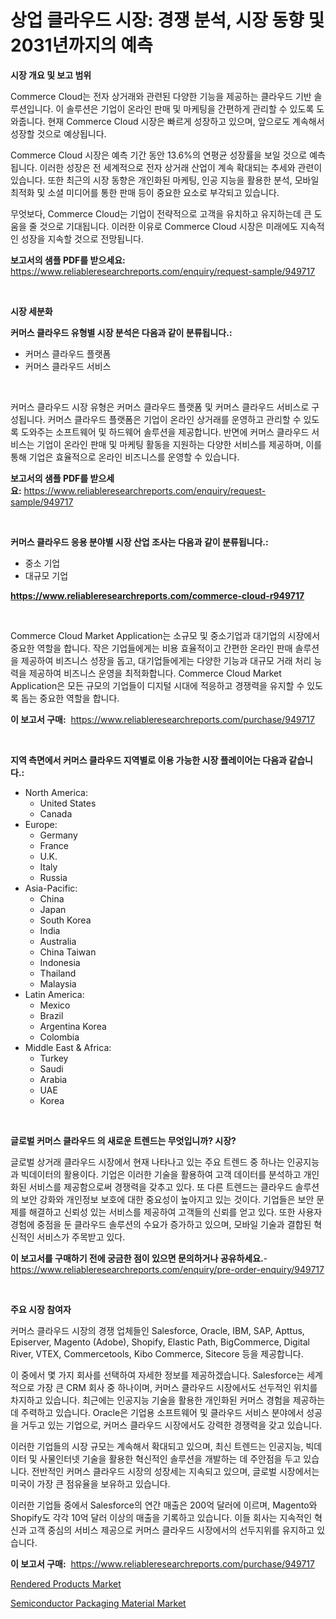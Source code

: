 <p><h1>상업 클라우드 시장: 경쟁 분석, 시장 동향 및 2031년까지의 예측</h1></p><p><strong>시장 개요 및 보고 범위</strong></p>
<p><p>Commerce Cloud는 전자 상거래와 관련된 다양한 기능을 제공하는 클라우드 기반 솔루션입니다. 이 솔루션은 기업이 온라인 판매 및 마케팅을 간편하게 관리할 수 있도록 도와줍니다. 현재 Commerce Cloud 시장은 빠르게 성장하고 있으며, 앞으로도 계속해서 성장할 것으로 예상됩니다. </p><p>Commerce Cloud 시장은 예측 기간 동안 13.6%의 연평균 성장률을 보일 것으로 예측됩니다. 이러한 성장은 전 세계적으로 전자 상거래 산업이 계속 확대되는 추세와 관련이 있습니다. 또한 최근의 시장 동향은 개인화된 마케팅, 인공 지능을 활용한 분석, 모바일 최적화 및 소셜 미디어를 통한 판매 등이 중요한 요소로 부각되고 있습니다. </p><p>무엇보다, Commerce Cloud는 기업이 전략적으로 고객을 유치하고 유지하는데 큰 도움을 줄 것으로 기대됩니다. 이러한 이유로 Commerce Cloud 시장은 미래에도 지속적인 성장을 지속할 것으로 전망됩니다.</p></p>
<p><strong>보고서의 샘플 PDF를 받으세요:</strong> <a href="https://www.reliableresearchreports.com/enquiry/request-sample/949717">https://www.reliableresearchreports.com/enquiry/request-sample/949717</a></p>
<p>&nbsp;</p>
<p><strong>시장 세분화</strong></p>
<p><strong>커머스 클라우드 유형별 시장 분석은 다음과 같이 분류됩니다.:</strong></p>
<p><ul><li>커머스 클라우드 플랫폼</li><li>커머스 클라우드 서비스</li></ul></p>
<p>&nbsp;</p>
<p><p>커머스 클라우드 시장 유형은 커머스 클라우드 플랫폼 및 커머스 클라우드 서비스로 구성됩니다. 커머스 클라우드 플랫폼은 기업이 온라인 상거래를 운영하고 관리할 수 있도록 도와주는 소프트웨어 및 하드웨어 솔루션을 제공합니다. 반면에 커머스 클라우드 서비스는 기업이 온라인 판매 및 마케팅 활동을 지원하는 다양한 서비스를 제공하며, 이를 통해 기업은 효율적으로 온라인 비즈니스를 운영할 수 있습니다.</p></p>
<p><strong>보고서의 샘플 PDF를 받으세요:</strong>&nbsp;<a href="https://www.reliableresearchreports.com/enquiry/request-sample/949717">https://www.reliableresearchreports.com/enquiry/request-sample/949717</a></p>
<p>&nbsp;</p>
<p><strong> 커머스 클라우드 응용 분야별 시장 산업 조사는 다음과 같이 분류됩니다.:</strong></p>
<p><ul><li>중소 기업</li><li>대규모 기업</li></ul></p>
<p><strong><a href="https://www.reliableresearchreports.com/commerce-cloud-r949717">https://www.reliableresearchreports.com/commerce-cloud-r949717</a></strong></p>
<p>&nbsp;</p>
<p><p>Commerce Cloud Market Application는 소규모 및 중소기업과 대기업의 시장에서 중요한 역할을 합니다. 작은 기업들에게는 비용 효율적이고 간편한 온라인 판매 솔루션을 제공하여 비즈니스 성장을 돕고, 대기업들에게는 다양한 기능과 대규모 거래 처리 능력을 제공하여 비즈니스 운영을 최적화합니다. Commerce Cloud Market Application은 모든 규모의 기업들이 디지털 시대에 적응하고 경쟁력을 유지할 수 있도록 돕는 중요한 역할을 합니다.</p></p>
<p><strong>이 보고서 구매:</strong>&nbsp; <a href="https://www.reliableresearchreports.com/purchase/949717">https://www.reliableresearchreports.com/purchase/949717</a></p>
<p>&nbsp;</p>
<p><strong>지역 측면에서 커머스 클라우드 지역별로 이용 가능한 시장 플레이어는 다음과 같습니다.:</strong></p>
<p><ul>
    <li>
        North America:
        <ul>
            <li>United States</li>
            <li>Canada</li>
        </ul>
    </li>
    <li>
        Europe:
        <ul>
            <li>Germany</li>
            <li>France</li>
            <li>U.K.</li>
            <li>Italy</li>
            <li>Russia</li>
        </ul>
    </li>
    <li>
        Asia-Pacific:
        <ul>
            <li>China</li>
            <li>Japan</li>
            <li>South Korea</li>
            <li>India</li>
            <li>Australia</li>
            <li>China Taiwan</li>
            <li>Indonesia</li>
            <li>Thailand</li>
            <li>Malaysia</li>
        </ul>
    </li>
    <li>
        Latin America:
        <ul>
            <li>Mexico</li>
            <li>Brazil</li>
            <li>Argentina Korea</li>
            <li>Colombia</li>
        </ul>
    </li>
    <li>
        Middle East & Africa:
        <ul>
            <li>Turkey</li>
            <li>Saudi</li>
            <li>Arabia</li>
            <li>UAE</li>
            <li>Korea</li>
        </ul>
    </li>
    </ul></p>
<p>&nbsp;</p>
<p><strong>글로벌 커머스 클라우드 의 새로운 트렌드는 무엇입니까? 시장?</strong></p>
<p><p>글로벌 상거래 클라우드 시장에서 현재 나타나고 있는 주요 트렌드 중 하나는 인공지능과 빅데이터의 활용이다. 기업은 이러한 기술을 활용하여 고객 데이터를 분석하고 개인화된 서비스를 제공함으로써 경쟁력을 갖추고 있다. 또 다른 트렌드는 클라우드 솔루션의 보안 강화와 개인정보 보호에 대한 중요성이 높아지고 있는 것이다. 기업들은 보안 문제를 해결하고 신뢰성 있는 서비스를 제공하여 고객들의 신뢰를 얻고 있다. 또한 사용자 경험에 중점을 둔 클라우드 솔루션의 수요가 증가하고 있으며, 모바일 기술과 결합된 혁신적인 서비스가 주목받고 있다.</p></p>
<p><strong>이 보고서를 구매하기 전에 궁금한 점이 있으면 문의하거나 공유하세요.</strong>- <a href="https://www.reliableresearchreports.com/enquiry/pre-order-enquiry/949717">https://www.reliableresearchreports.com/enquiry/pre-order-enquiry/949717</a></p>
<p>&nbsp;</p>
<p><strong>주요 시장 참여자</strong></p>
<p><p>커머스 클라우드 시장의 경쟁 업체들인 Salesforce, Oracle, IBM, SAP, Apttus, Episerver, Magento (Adobe), Shopify, Elastic Path, BigCommerce, Digital River, VTEX, Commercetools, Kibo Commerce, Sitecore 등을 제공합니다. </p><p>이 중에서 몇 가지 회사를 선택하여 자세한 정보를 제공하겠습니다. Salesforce는 세계적으로 가장 큰 CRM 회사 중 하나이며, 커머스 클라우드 시장에서도 선두적인 위치를 차지하고 있습니다. 최근에는 인공지능 기술을 활용한 개인화된 커머스 경험을 제공하는 데 주력하고 있습니다. Oracle은 기업용 소프트웨어 및 클라우드 서비스 분야에서 성공을 거두고 있는 기업으로, 커머스 클라우드 시장에서도 강력한 경쟁력을 갖고 있습니다. </p><p>이러한 기업들의 시장 규모는 계속해서 확대되고 있으며, 최신 트렌드는 인공지능, 빅데이터 및 사물인터넷 기술을 활용한 혁신적인 솔루션을 개발하는 데 주안점을 두고 있습니다. 전반적인 커머스 클라우드 시장의 성장세는 지속되고 있으며, 글로벌 시장에서는 미국이 가장 큰 점유율을 보유하고 있습니다. </p><p>이러한 기업들 중에서 Salesforce의 연간 매출은 200억 달러에 이르며, Magento와 Shopify도 각각 10억 달러 이상의 매출을 기록하고 있습니다. 이들 회사는 지속적인 혁신과 고객 중심의 서비스 제공으로 커머스 클라우드 시장에서의 선두지위를 유지하고 있습니다.</p></p>
<p><strong>이 보고서 구매:</strong>&nbsp;&nbsp;<a href="https://www.reliableresearchreports.com/purchase/949717">https://www.reliableresearchreports.com/purchase/949717</a></p>
<p><p><a href="https://mire-aunt-385.notion.site/Rendered-Products-Market-Offers-Provide-Insightful-Data-for-the-Time-Period-from-2024-to-2031-and-al-49e716c84c024c03abcf054a7ddd7a1f">Rendered Products Market</a></p><p><a href="https://butternut-bug-553.notion.site/Semiconductor-Packaging-Material-Market-Size-Market-Share-and-Global-Market-Analysis-Report-2024--b91e4335c8694066871a28fbbda8e546">Semiconductor Packaging Material Market</a></p></p>